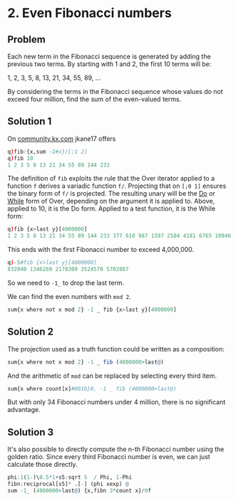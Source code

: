 # 2. Even Fibonacci numbers

## Problem

Each new term in the Fibonacci sequence is generated by adding the previous two terms. By starting with 1 and 2, the first 10 terms will be:

1, 2, 3, 5, 8, 13, 21, 34, 55, 89, ...

By considering the terms in the Fibonacci sequence whose values do not exceed four million, find the sum of the even-valued terms.


## Solution 1

On [community.kx.com](https://community.kx.com/t5/kdb-and-q/Q-For-Problems-Episode-2/td-p/13148) jkane17 offers

```q
q)fib:{x,sum -2#x}/[;1 2]
q)fib 10
1 2 3 5 8 13 21 34 55 89 144 233
```

The definition of `fib` exploits the rule that the Over iterator applied to a function `f` derives a variadic function `f/`. Projecting that on `[;0 1]` ensures the binary form of `f/` is projected. The resulting unary will be the [Do](https://code.kx.com/q/ref/accumulators/#do) or [While](https://code.kx.com/q/ref/accumulators/#while) form of Over, depending on the argument it is applied to. Above, applied to 10, it is the Do form. Applied to a test function, it is the While form:

```q
q)fib {x>last y}[4000000]
1 2 3 5 8 13 21 34 55 89 144 233 377 610 987 1597 2584 4181 6765 10946 17711 ..
```
This ends with the first Fibonacci number to exceed 4,000,000.

```q
q)-5#fib {x>last y}[4000000]
832040 1346269 2178309 3524578 5702887
```

So we need to `-1_` to drop the last term.

We can find the even numbers with `mod 2`.

```q
sum{x where not x mod 2} -1 _ fib {x>last y}[4000000]
```


## Solution 2

The projection used as a truth function could be written as a composition:

```q
sum{x where not x mod 2} -1 _ fib (4000000>last@)
```

And the arithmetic of `mod` can be replaced by selecting every third item.

```q
sum{x where count[x]#001b}0, -1 _ fib (4000000>last@)
```

But with only 34 Fibonacci numbers under 4 million, there is no significant advantage.


## Solution 3

It's also possible to directly compute the n-th Fibonacci number using the golden ratio. Since every third Fibonacci number is even, we can just calculate those directly.

```q
phi:1(1-)\0.5*1+s5:sqrt 5  / Phi, 1-Phi
fibn:reciprocal[s5]* .[-] (phi xexp) @
sum -1_ (4000000>last@) {x,fibn 3*count x}/0f
```
